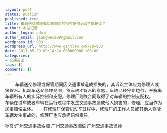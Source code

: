 ```yaml
---
layout: post
status: publish
published: true
title: 车辆送交修理或保管期间的损害赔偿诉讼主体是谁？
author: 本站记者
author_login: admin
author_email: jiangwei909@gmail.com
wordpress_id: 933
wordpress_url: http://www.gzjtlaw.com/?p=933
date: 2011-05-29 09:14:24.000000000 +08:00
categories:
- 交通诉讼
tags: []
comments: []
---
```

　　 车辆送交修理或保管期间因交通事故造成损失的，其诉讼主体应为修理人或保管人。机动车送交修理期间，依车辆所有人的意思，车辆已经停止运行，并脱离车辆所有人的实际控制和支配。修理厂则依合同取得了对车辆的控制支配权。　　 车辆在试车或者车辆在运行过程中发生交通事故造成他人损害的，修理厂应当作为民事赔偿主体。　　 在修理厂保管机动车过程中，修理厂的工作人员或其他人驾驶车辆发生事故的，修理厂也应承担赔偿责任。标签:广州交通事故索赔 广州交通事故赔偿 广州交通事故律师
